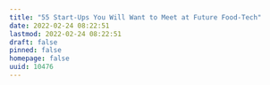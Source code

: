 ```yaml
---
title: "55 Start-Ups You Will Want to Meet at Future Food-Tech"
date: 2022-02-24 08:22:51
lastmod: 2022-02-24 08:22:51
draft: false
pinned: false
homepage: false
uuid: 10476
---
```

